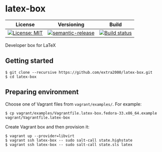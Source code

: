 # latex-box

| License | Versioning | Build |
| ------- | ---------- | ----- |
| [![License: MIT](https://img.shields.io/badge/License-MIT-yellow.svg)](https://opensource.org/licenses/MIT) | [![semantic-release](https://img.shields.io/badge/%20%20%F0%9F%93%A6%F0%9F%9A%80-semantic--release-e10079.svg)](https://github.com/semantic-release/semantic-release) | [![Build status](https://ci.appveyor.com/api/projects/status/g3i7ayqoliim0da4/branch/master?svg=true)](https://ci.appveyor.com/project/nikAizuddin/latex-box/branch/master) |

Developer box for LaTeX


## Getting started

```
$ git clone --recursive https://github.com/extra2000/latex-box.git
$ cd latex-box
```


## Preparing environment

Choose one of Vagrant files from `vagrant/examples/`. For example:
```
$ cp vagrant/examples/Vagrantfile.latex-box.fedora-33.x86_64.example vagrant/Vagrantfile.latex-box
```

Create Vagrant box and then provision it:
```
$ vagrant up --provider=libvirt
$ vagrant ssh latex-box -- sudo salt-call state.highstate
$ vagrant ssh latex-box -- sudo salt-call state.sls latex
```
